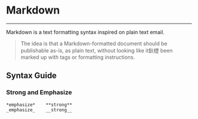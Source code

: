 # Markdown

----

Markdown is a text formatting syntax inspired on plain text email.

> The idea is that a Markdown-formatted document should be publishable as-is, as plain text, without looking like it鈥檚 been marked up with tags or formatting instructions.


## Syntax Guide

### Strong and Emphasize

```
*emphasize*    **strong**
_emphasize_    __strong__
```
